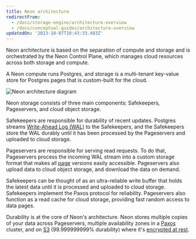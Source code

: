 ```yaml
---
title: Neon architecture
redirectFrom:
  - /docs/storage-engine/architecture-overview
  - /docs/conceptual-guides/architecture-overview
updatedOn: '2023-10-07T10:43:33.403Z'
---
```


Neon architecture is based on the separation of compute and storage and is orchestrated by the Neon Control Plane, which manages cloud resources across both storage and compute.

A Neon compute runs Postgres, and storage is a multi-tenant key-value store for Postgres pages that is custom-built for the cloud.

![Neon architecture diagram](/docs/introduction/neon_architecture_4.jpg)

Neon storage consists of three main components: Safekeepers, Pageservers, and cloud object storage.

Safekeepers are responsible for durability of recent updates.
Postgres streams [Write-Ahead Log (WAL)](/docs/reference/glossary#wal) to the Safekeepers, and the Safekeepers store the WAL durably until it has been processed by the Pageservers and uploaded to cloud storage.

Pageservers are responsible for serving read requests. To do that, Pageservers process the incoming WAL stream into a custom storage format that makes all [page](/docs/reference/glossary#page) versions easily accessible. Pageservers also upload data to cloud object storage, and download the data on demand.

Safekeepers can be thought of as an ultra-reliable write buffer that holds the latest data until it is processed and uploaded to cloud storage. Safekeepers implement the Paxos protocol for reliability. Pageservers also function as a read cache for cloud storage, providing fast random access to data pages.

Durability is at the core of Neon's architecture. Neon stores multiple copies of your data across Pageservers, multiple availability zones in a [Paxos](https://en.wikipedia.org/wiki/Paxos_(computer_science)) cluster, and on [S3](https://aws.amazon.com/s3/) (99.999999999% durability) where it's [encrypted at rest](/docs/reference/glossary#data-at-rest-encryption).